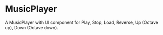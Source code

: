 # MusicPlayer

A MusicPlayer with UI component for Play, Stop, Load, Reverse, Up (Octave up), Down (Octave down).
